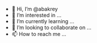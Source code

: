 - 👋 Hi, I’m @abakrey
- 👀 I’m interested in ...
- 🌱 I’m currently learning ...
- 💞️ I’m looking to collaborate on ...
- 📫 How to reach me ...

<!---
abakrey/abakrey is a ✨ special ✨ repository because its `README.md` (this file) appears on your GitHub profile.
You can click the Preview link to take a look at your changes.
--->
